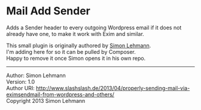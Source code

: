 # Mail Add Sender

Adds a Sender header to every outgoing Wordpress email if it does not already have one, to make it work with Exim and similar.

This small plugin is originally authored by [Simon Lehmann](https://github.com/simonlmn).   
I'm adding here for so it can be pulled by Composer.   
Happy to remove it once Simon opens it in his own repo.

*****

Author: Simon Lehmann  
Version: 1.0   
Author URI: http://www.slashslash.de/2013/04/properly-sending-mail-via-eximsendmail-from-wordpress-and-others/  
Copyright 2013 Simon Lehmann
